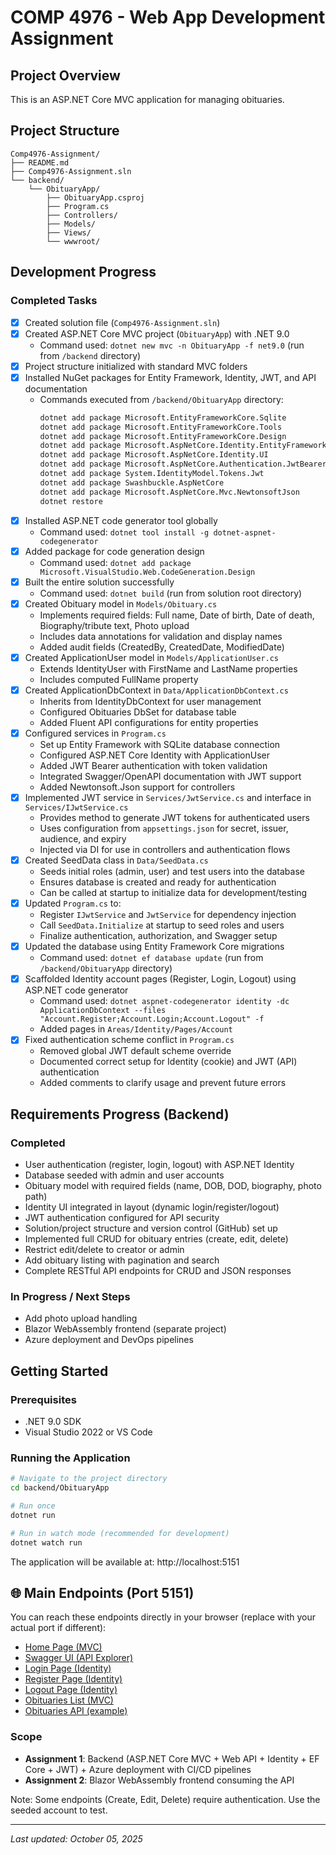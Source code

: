 # COMP 4976 - Web App Development Assignment

## Project Overview
This is an ASP.NET Core MVC application for managing obituaries.

## Project Structure
```
Comp4976-Assignment/
├── README.md
├── Comp4976-Assignment.sln
└── backend/
    └── ObituaryApp/
        ├── ObituaryApp.csproj
        ├── Program.cs
        ├── Controllers/
        ├── Models/
        ├── Views/
        └── wwwroot/
```

## Development Progress

### Completed Tasks
- [x] Created solution file (`Comp4976-Assignment.sln`)
- [x] Created ASP.NET Core MVC project (`ObituaryApp`) with .NET 9.0
  - Command used: `dotnet new mvc -n ObituaryApp -f net9.0` (run from `/backend` directory)
- [x] Project structure initialized with standard MVC folders
- [x] Installed NuGet packages for Entity Framework, Identity, JWT, and API documentation
  - Commands executed from `/backend/ObituaryApp` directory:
    ```bash
    dotnet add package Microsoft.EntityFrameworkCore.Sqlite
    dotnet add package Microsoft.EntityFrameworkCore.Tools
    dotnet add package Microsoft.EntityFrameworkCore.Design
    dotnet add package Microsoft.AspNetCore.Identity.EntityFrameworkCore
    dotnet add package Microsoft.AspNetCore.Identity.UI
    dotnet add package Microsoft.AspNetCore.Authentication.JwtBearer
    dotnet add package System.IdentityModel.Tokens.Jwt
    dotnet add package Swashbuckle.AspNetCore
    dotnet add package Microsoft.AspNetCore.Mvc.NewtonsoftJson
    dotnet restore
    ```
- [x] Installed ASP.NET code generator tool globally
  - Command used: `dotnet tool install -g dotnet-aspnet-codegenerator`
- [x] Added package for code generation design
  - Command used: `dotnet add package Microsoft.VisualStudio.Web.CodeGeneration.Design`
- [x] Built the entire solution successfully
  - Command used: `dotnet build` (run from solution root directory)
- [x] Created Obituary model in `Models/Obituary.cs`
  - Implements required fields: Full name, Date of birth, Date of death, Biography/tribute text, Photo upload
  - Includes data annotations for validation and display names
  - Added audit fields (CreatedBy, CreatedDate, ModifiedDate)
- [x] Created ApplicationUser model in `Models/ApplicationUser.cs`
  - Extends IdentityUser with FirstName and LastName properties
  - Includes computed FullName property
- [x] Created ApplicationDbContext in `Data/ApplicationDbContext.cs`
  - Inherits from IdentityDbContext for user management
  - Configured Obituaries DbSet for database table
  - Added Fluent API configurations for entity properties
- [x] Configured services in `Program.cs`
  - Set up Entity Framework with SQLite database connection
  - Configured ASP.NET Core Identity with ApplicationUser
  - Added JWT Bearer authentication with token validation
  - Integrated Swagger/OpenAPI documentation with JWT support
  - Added Newtonsoft.Json support for controllers
- [x] Implemented JWT service in `Services/JwtService.cs` and interface in `Services/IJwtService.cs`
  - Provides method to generate JWT tokens for authenticated users
  - Uses configuration from `appsettings.json` for secret, issuer, audience, and expiry
  - Injected via DI for use in controllers and authentication flows
- [x] Created SeedData class in `Data/SeedData.cs`
  - Seeds initial roles (admin, user) and test users into the database
  - Ensures database is created and ready for authentication
  - Can be called at startup to initialize data for development/testing
- [x] Updated `Program.cs` to:
  - Register `IJwtService` and `JwtService` for dependency injection
  - Call `SeedData.Initialize` at startup to seed roles and users
  - Finalize authentication, authorization, and Swagger setup
- [x] Updated the database using Entity Framework Core migrations
  - Command used: `dotnet ef database update` (run from `/backend/ObituaryApp` directory)
- [x] Scaffolded Identity account pages (Register, Login, Logout) using ASP.NET code generator
  - Command used: `dotnet aspnet-codegenerator identity -dc ApplicationDbContext --files "Account.Register;Account.Login;Account.Logout" -f`
  - Added pages in `Areas/Identity/Pages/Account`
- [x] Fixed authentication scheme conflict in `Program.cs`
  - Removed global JWT default scheme override
  - Documented correct setup for Identity (cookie) and JWT (API) authentication
  - Added comments to clarify usage and prevent future errors


## Requirements Progress (Backend)

### Completed
- User authentication (register, login, logout) with ASP.NET Identity
- Database seeded with admin and user accounts
- Obituary model with required fields (name, DOB, DOD, biography, photo path)
- Identity UI integrated in layout (dynamic login/register/logout)
- JWT authentication configured for API security
- Solution/project structure and version control (GitHub) set up
- Implemented full CRUD for obituary entries (create, edit, delete)
- Restrict edit/delete to creator or admin
- Add obituary listing with pagination and search
- Complete RESTful API endpoints for CRUD and JSON responses

### In Progress / Next Steps
- Add photo upload handling
- Blazor WebAssembly frontend (separate project)
- Azure deployment and DevOps pipelines

## Getting Started

### Prerequisites
- .NET 9.0 SDK
- Visual Studio 2022 or VS Code

### Running the Application
```bash
# Navigate to the project directory
cd backend/ObituaryApp

# Run once
dotnet run

# Run in watch mode (recommended for development)
dotnet watch run
```

The application will be available at: http://localhost:5151

## 🌐 Main Endpoints (Port 5151)

You can reach these endpoints directly in your browser (replace with your actual port if different):

- [Home Page (MVC)](http://localhost:5151/)
- [Swagger UI (API Explorer)](http://localhost:5151/swagger)
- [Login Page (Identity)](http://localhost:5151/Identity/Account/Login)
- [Register Page (Identity)](http://localhost:5151/Identity/Account/Register)
- [Logout Page (Identity)](http://localhost:5151/Identity/Account/Logout)
- [Obituaries List (MVC)](http://localhost:5151/Obituaries)
- [Obituaries API (example)](http://localhost:5151/api/Obituaries)

### Scope
- **Assignment 1**: Backend (ASP.NET Core MVC + Web API + Identity + EF Core + JWT) + Azure deployment with CI/CD pipelines
- **Assignment 2**: Blazor WebAssembly frontend consuming the API


Note: Some endpoints (Create, Edit, Delete) require authentication. Use the seeded account to test.

---
*Last updated: October 05, 2025*